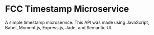 # FCC Timestamp Microservice

A simple timestamp microservice. This API was made using JavaScript, Babel, Moment.js, Express.js, Jade, and Semantic UI.
